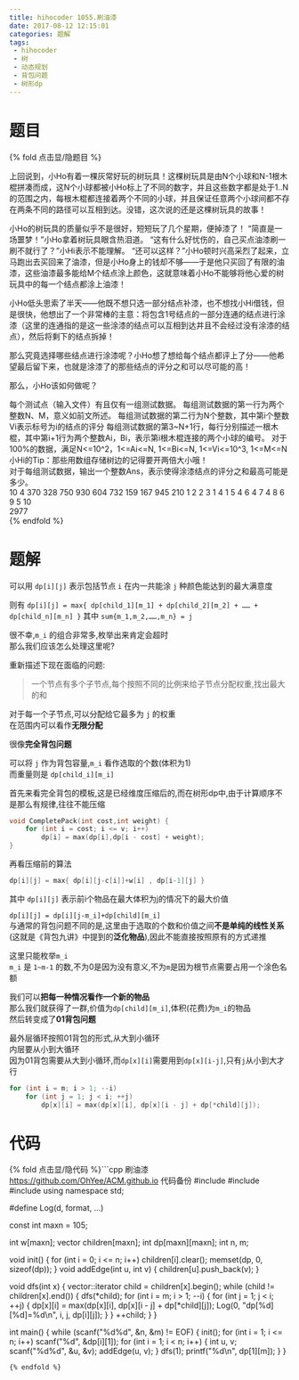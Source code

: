 ```yaml
---
title: hihocoder 1055.刷油漆
date: 2017-08-12 12:15:01
categories: 题解
tags:
 - hihocoder
 - 树
 - 动态规划
 - 背包问题
 - 树形dp
---
```


# 题目

{% fold 点击显/隐题目 %}
<div class="oj"><div class="part" title="Description">
上回说到，小Ho有着一棵灰常好玩的树玩具！这棵树玩具是由N个小球和N-1根木棍拼凑而成，这N个小球都被小Ho标上了不同的数字，并且这些数字都是处于1..N的范围之内，每根木棍都连接着两个不同的小球，并且保证任意两个小球间都不存在两条不同的路径可以互相到达。没错，这次说的还是这棵树玩具的故事！ 

小Ho的树玩具的质量似乎不是很好，短短玩了几个星期，便掉漆了！ 
 “简直是一场噩梦！”小Ho拿着树玩具眼含热泪道。 
 “这有什么好忧伤的，自己买点油漆刷一刷不就行了？”小Hi表示不能理解。 
 “还可以这样？”小Ho顿时兴高采烈了起来，立马跑出去买回来了油漆，但是小Ho身上的钱却不够——于是他只买回了有限的油漆，这些油漆最多能给M个结点涂上颜色，这就意味着小Ho不能够将他心爱的树玩具中的每一个结点都涂上油漆！ 

小Ho低头思索了半天——他既不想只选一部分结点补漆，也不想找小Hi借钱，但是很快，他想出了一个非常棒的主意：将包含1号结点的一部分连通的结点进行涂漆（这里的连通指的是这一些涂漆的结点可以互相到达并且不会经过没有涂漆的结点），然后将剩下的结点拆掉！ 

那么究竟选择哪些结点进行涂漆呢？小Ho想了想给每个结点都评上了分——他希望最后留下来，也就是涂漆了的那些结点的评分之和可以尽可能的高！ 

那么，小Ho该如何做呢？ 
   
</div><div class="part" title="Input">
 每个测试点（输入文件）有且仅有一组测试数据。 
 每组测试数据的第一行为两个整数N、M，意义如前文所述。 
 每组测试数据的第二行为N个整数，其中第i个整数Vi表示标号为i的结点的评分 
 每组测试数据的第3~N+1行，每行分别描述一根木棍，其中第i+1行为两个整数Ai，Bi，表示第i根木棍连接的两个小球的编号。 
 对于100%的数据，满足N&lt;=10^2，1&lt;=Ai&lt;=N, 1&lt;=Bi&lt;=N, 1&lt;=Vi&lt;=10^3, 1&lt;=M&lt;=N 
 小Hi的Tip：那些用数组存储树边的记得要开两倍大小哦！ 

</div><div class="part" title="Output">
 对于每组测试数据，输出一个整数Ans，表示使得涂漆结点的评分之和最高可能是多少。 

</div><div class="samp"><div class="clear"></div><div class="input part" title="Sample Input">
10 4
370 328 750 930 604 732 159 167 945 210 
1 2
2 3
1 4
1 5
4 6
4 7
4 8
6 9
5 10

</div><div class="output part" title="Sample Output">
2977

</div><div class="clear"></div></div></div>
{% endfold %}

<!--more-->
# 题解
可以用 `dp[i][j]` 表示包括节点 `i` 在内一共能涂 `j` 种颜色能达到的最大满意度  

则有 `dp[i][j] = max{ dp[child_1][m_1] + dp[child_2][m_2] + …… + dp[child_n][m_n] }`
其中 `sum{m_1,m_2,……,m_n} = j`

很不幸,`m_i` 的组合非常多,枚举出来肯定会超时  
那么我们应该怎么处理这里呢?  

重新描述下现在面临的问题:  
> 一个节点有多个子节点,每个按照不同的比例来给子节点分配权重,找出最大的和  

对于每一个子节点,可以分配给它最多为 `j` 的权重  
在范围内可以看作**无限分配**  

很像**完全背包问题**  

可以将 `j` 作为背包容量,`m_i` 看作选取的个数(体积为1)  
而重量则是 `dp[child_i][m_i]`  

首先来看完全背包的模板,这是已经维度压缩后的,而在树形dp中,由于计算顺序不是那么有规律,往往不能压缩  

```cpp 完全背包
void CompletePack(int cost,int weight) {
    for (int i = cost; i <= v; i++)
        dp[i] = max(dp[i],dp[i - cost] + weight);
}
```

再看压缩前的算法  
```cpp 完全背包
dp[i][j] = max{ dp[i][j-c[i]]+w[i] , dp[i-1][j] }
```
其中 `dp[i][j]` 表示前i个物品在最大体积为j的情况下的最大价值  

`dp[i][j] = dp[i][j-m_i]+dp[child][m_i]`  
与通常的背包问题不同的是,这里由于选取的个数和价值之间**不是单纯的线性关系**(这就是《背包九讲》中提到的**泛化物品**),因此不能直接按照原有的方式递推  

这里只能枚举`m_i`  
`m_i` 是 `1~m-1` 的数,不为0是因为没有意义,不为`m`是因为根节点需要占用一个涂色名额   

我们可以**把每一种情况看作一个新的物品**  
那么我们就获得了一群,价值为`dp[child][m_i]`,体积(花费)为`m_i`的物品  
然后转变成了**01背包问题**  

最外层循环按照01背包的形式,从大到小循环  
内层要从小到大循环  
因为01背包需要从大到小循环,而`dp[x][i]`需要用到`dp[x][i-j]`,只有`j`从小到大才行  

```cpp
for (int i = m; i > 1; --i) 
    for (int j = 1; j < i; ++j) 
        dp[x][i] = max(dp[x][i], dp[x][i - j] + dp[*child][j]);
```


# 代码
{% fold 点击显/隐代码 %}```cpp 刷油漆 https://github.com/OhYee/ACM.github.io 代码备份
#include <cstdio>
#include <cstring>
#include <vector>
using namespace std;

#define Log(d, format, ...)

const int maxn = 105;

int w[maxn];
vector<int> children[maxn];
int dp[maxn][maxn];
int n, m;

void init() {
    for (int i = 0; i <= n; i++)
        children[i].clear();
    memset(dp, 0, sizeof(dp));
}
void addEdge(int u, int v) { children[u].push_back(v); }

void dfs(int x) {
    vector<int>::iterator child = children[x].begin();
    while (child != children[x].end()) {
        dfs(*child);
        for (int i = m; i > 1; --i) {
            for (int j = 1; j < i; ++j) {
                dp[x][i] = max(dp[x][i], dp[x][i - j] + dp[*child][j]);
                Log(0, "dp[%d][%d]=%d\n", i, j, dp[i][j]);
            }
        }
        ++child;
    }
}

int main() {
    while (scanf("%d%d", &n, &m) != EOF) {
        init();
        for (int i = 1; i <= n; i++)
            scanf("%d", &dp[i][1]);
        for (int i = 1; i < n; i++) {
            int u, v;
            scanf("%d%d", &u, &v);
            addEdge(u, v);
        }
        dfs(1);
        printf("%d\n", dp[1][m]);
    }
}
```
{% endfold %}